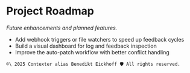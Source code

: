 # Project Roadmap

*Future enhancements and planned features.*

- Add webhook triggers or file watchers to speed up feedback cycles
- Build a visual dashboard for log and feedback inspection
- Improve the auto-patch workflow with better conflict handling

````text
©\ 2025 Contexter alias Benedikt Eickhoff 🛡️ All rights reserved.
````
